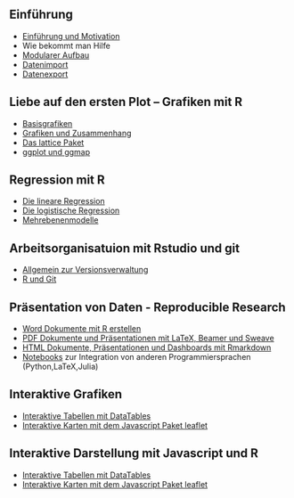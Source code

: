 Einführung
----------

-   [Einführung und
    Motivation](https://japhilko.github.io/RSocialScience/intro/)
-   Wie bekommt man Hilfe
-   [Modularer
    Aufbau](https://github.com/Japhilko/RInterfaces/blob/master/tutorial/Aufgabe_Zusatzpakete.md)
-   [Datenimport](https://japhilko.github.io/RSocialScience/import/)
-   [Datenexport](https://japhilko.github.io/RSocialScience/export/)

Liebe auf den ersten Plot – Grafiken mit R
------------------------------------------

-   [Basisgrafiken](https://japhilko.github.io/RSocialScience/simpleGraphics/)
-   [Grafiken und
    Zusammenhang](https://github.com/Japhilko/IntroR/blob/master/2017/slides/Multidimensional.md)
-   [Das lattice
    Paket](https://github.com/Japhilko/IntroR/blob/master/2017/slides/LatticePaket.md)  
-   [ggplot und ggmap]()

Regression mit R
----------------

-   [Die lineare
    Regression](https://github.com/Japhilko/IntroR/blob/master/2017/slides/LineareRegression.md)  
-   [Die logistische
    Regression](https://github.com/Japhilko/IntroR/blob/master/2017/slides/logistischeRegression.md)  
-   [Mehrebenenmodelle](slides/multilevel.html)

Arbeitsorganisatuion mit Rstudio und git
----------------------------------------

-   [Allgemein zur Versionsverwaltung](slides/Versionsverwaltung.md)
-   [R und Git](slides/Rgit.md)

Präsentation von Daten - Reproducible Research
----------------------------------------------

-   [Word Dokumente mit R erstellen](slides/R2word.md)
-   [PDF Dokumente und Präsentationen mit LaTeX, Beamer und
    Sweave](slides/R2pdf.md)
-   [HTML Dokumente, Präsentationen und Dashboards mit
    Rmarkdown](slides/Rmarkdown.md)
-   [Notebooks](slides/Notebooks.md) zur Integration von anderen
    Programmiersprachen (Python,LaTeX,Julia)

Interaktive Grafiken
--------------------

-   [Interaktive Tabellen mit
    DataTables](https://github.com/Japhilko/RInterfaces/blob/master/slides/DataTables.md)
-   [Interaktive Karten mit dem Javascript Paket
    leaflet](https://github.com/Japhilko/RInterfaces/blob/master/slides/leaflet.md)

Interaktive Darstellung mit Javascript und R
--------------------------------------------

-   [Interaktive Tabellen mit
    DataTables](https://github.com/Japhilko/RInterfaces/blob/master/slides/DataTables.md)
-   [Interaktive Karten mit dem Javascript Paket
    leaflet](https://github.com/Japhilko/RInterfaces/blob/master/slides/leaflet.md)
